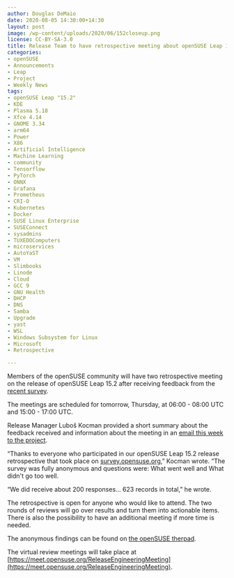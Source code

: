 ```yaml
---
author: Douglas DeMaio
date: 2020-08-05 14:30:00+14:30
layout: post
image: /wp-content/uploads/2020/06/152closeup.png
license: CC-BY-SA-3.0
title: Release Team to have retrospective meeting about openSUSE Leap 15.2
categories:
- openSUSE
- Announcements
- Leap
- Project
- Weekly News
tags:
- openSUSE Leap "15.2"
- KDE
- Plasma 5.18
- Xfce 4.14
- GNOME 3.34
- arm64
- Power
- X86
- Artificial Intelligence 
- Machine Learning
- community
- Tensorflow
- PyTorch
- ONNX
- Grafana
- Prometheus
- CRI-O
- Kubernetes
- Docker
- SUSE Linux Enterprise
- SUSEConnect
- sysadmins
- TUXEDOComputers
- microservices
- AutoYaST
- VM
- Slimbooks
- Linode
- Cloud
- GCC 9
- GNU Health
- DHCP
- DNS
- Samba
- Upgrade
- yast
- WSL
- Windows Subsystem for Linux
- Microsoft
- Retrospective

---
```


Members of the openSUSE community will have two retrospective meeting on the release of openSUSE Leap 15.2 after receiving feedback from the [recent survey](https://news.opensuse.org/2020/07/17/release-team-asks-for-feedback-on-leap-15-2/).

The meetings are scheduled for tomorrow, Thursday, at 06:00 - 08:00 UTC and 15:00 - 17:00 UTC.

Release Manager Luboš Kocman provided a short summary about the feedback received and information about the meeting in an [email this week to the project](https://lists.opensuse.org/opensuse-project/2020-08/msg00035.html). 

“Thanks to everyone who participated in our openSUSE Leap 15.2 release retrospective that took place on [survey.opensuse.org](https://survey.opensuse.org/),” Kocman wrote. “The survey was fully anonymous and questions were: What went well and What didn't go too well.

“We did receive about 200 responses... 623 records in total,” he wrote.

The retrospective is open for anyone who would like to attend. The two rounds of reviews will go over results and turn them into actionable items. There is also the possibility to have an additional meeting if more time is needed.

The anonymous findings can be found on [the openSUSE therpad](https://etherpad.opensuse.org/p/ReleaseEngineering-Leap-15.2-retro-20200804).

The virtual review meetings will take place at [https://meet.opensuse.org/ReleaseEngineeringMeeting](https://meet.opensuse.org/ReleaseEngineeringMeeting).
